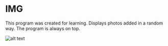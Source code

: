 # IMG

This program was created for learning.
Displays photos added in a random way.
The program is always on top.

![alt text](http://41mariusz.pl/other/learn.gif)
